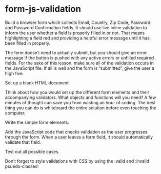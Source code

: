 # form-js-validation
Build a browser form which collects Email, Country, Zip Code, Password and Password Confirmation fields. It should use live inline validation to inform the user whether a field is properly filled in or not. That means highlighting a field red and providing a helpful error message until it has been filled in properly.

The form doesn’t need to actually submit, but you should give an error message if the button is pushed with any active errors or unfilled required fields. For the sake of this lesson, make sure all of the validation occurs in the JavaScript file. If all is well and the form is “submitted”, give the user a high five.

Set up a blank HTML document

Think about how you would set up the different form elements and their accompanying validators. What objects and functions will you need? A few minutes of thought can save you from wasting an hour of coding. The best thing you can do is whiteboard the entire solution before even touching the computer.

Write the simple form elements.

Add the JavaScript code that checks validation as the user progresses through the form. When a user leaves a form field, it should automatically validate that field.

Test out all possible cases.

Don’t forget to style validations with CSS by using the :valid and :invalid psuedo-classes!
